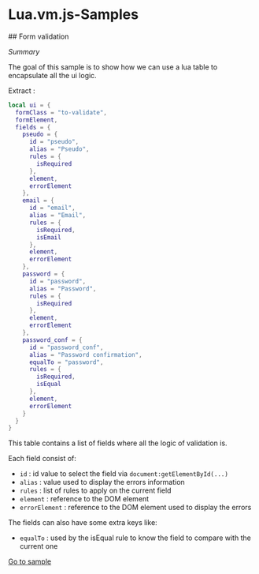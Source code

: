 # Lua.vm.js-Samples

## Form validation

*Summary*

The goal of this sample is to show how we can use a lua table to encapsulate all the
ui logic.

Extract :

```lua
local ui = {
  formClass = "to-validate",
  formElement,
  fields = {
    pseudo = {
      id = "pseudo",
      alias = "Pseudo",
      rules = {
        isRequired
      },
      element,
      errorElement
    },
    email = {
      id = "email",
      alias = "Email",
      rules = {
        isRequired,
        isEmail
      },
      element,
      errorElement
    },
    password = {
      id = "password",
      alias = "Password",
      rules = {
        isRequired
      },
      element,
      errorElement
    },
    password_conf = {
      id = "password_conf",
      alias = "Password confirmation",
      equalTo = "password",
      rules = {
        isRequired,
        isEqual
      },
      element,
      errorElement
    }
  }
}
```

This table contains a list of fields where all the logic of validation is.

Each field consist of:

-   `id` : id value to select the field via `document:getElementById(...)`
-   `alias` : value used to display the errors information
-   `rules` : list of rules to apply on the current field
-   `element` : reference to the DOM element
-   `errorElement` : reference to the DOM element used to display the errors

The fields can also have some extra keys like:

-   `equalTo` : used by the isEqual rule to know the field to compare
with the current one

[Go to sample](/samples/form-validation/)
